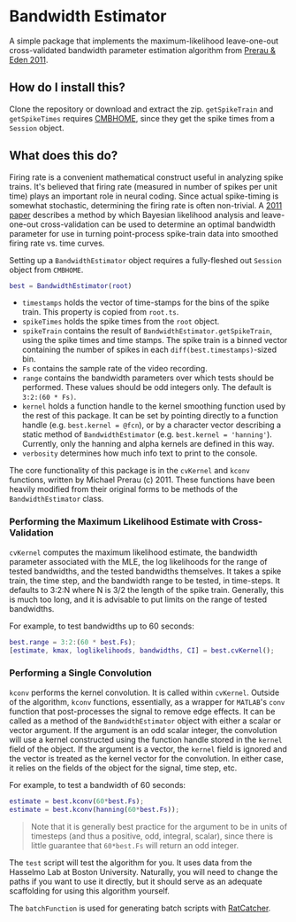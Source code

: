 # Bandwidth Estimator
A simple package that implements the maximum-likelihood leave-one-out cross-validated bandwidth parameter estimation algorithm from [Prerau & Eden 2011](https://www.ncbi.nlm.nih.gov/pubmed/21732865).

## How do I install this?
Clone the repository or download and extract the zip. `getSpikeTrain` and `getSpikeTimes` requires [CMBHOME](https://github.com/hasselmonians/CMBHOME), since they get the spike times from a `Session` object.

## What does this do?
Firing rate is a convenient mathematical construct useful in analyzing spike trains. It's believed that firing rate (measured in number of spikes per unit time) plays an important role in neural coding. Since actual spike-timing is somewhat stochastic, determining the firing rate is often non-trivial. A [2011 paper](https://www.ncbi.nlm.nih.gov/pubmed/21732865) describes a method by which Bayesian likelihood analysis and leave-one-out cross-validation can be used to determine an optimal bandwidth parameter for use in turning point-process spike-train data into smoothed firing rate vs. time curves.

Setting up a `BandwidthEstimator` object requires a fully-fleshed out `Session` object from `CMBHOME`.

```matlab
best = BandwidthEstimator(root)
```

* `timestamps` holds the vector of time-stamps for the bins of the spike train. This property is copied from `root.ts`.
* `spikeTimes` holds the spike times from the `root` object.
* `spikeTrain` contains the result of `BandwidthEstimator.getSpikeTrain`, using the spike times and time stamps. The spike train is a binned vector containing the number of spikes in each `diff(best.timestamps)`-sized bin.
* `Fs` contains the sample rate of the video recording.
* `range` contains the bandwidth parameters over which tests should be performed. These values should be odd integers only. The default is `3:2:(60 * Fs)`.
* `kernel` holds a function handle to the kernel smoothing function used by the rest of this package. It can be set by pointing directly to a function handle (e.g. `best.kernel = @fcn`), or by a character vector describing a static method of `BandwidthEstimator` (e.g. `best.kernel = 'hanning'`). Currently, only the hanning and alpha kernels are defined in this way.
* `verbosity` determines how much info text to print to the console.

The core functionality of this package is in the `cvKernel` and `kconv` functions, written by Michael Prerau (c) 2011. These functions have been heavily modified from their original forms to be methods of the `BandwidthEstimator` class.

### Performing the Maximum Likelihood Estimate with Cross-Validation
`cvKernel` computes the maximum likelihood estimate, the bandwidth parameter associated with the MLE, the log likelihoods for the range of tested bandwidths, and the tested bandwidths themselves. It takes a spike train, the time step, and the bandwidth range to be tested, in time-steps. It defaults to 3:2:N where N is 3/2 the length of the spike train. Generally, this is much too long, and it is advisable to put limits on the range of tested bandwidths.

For example, to test bandwidths up to 60 seconds:
```matlab
best.range = 3:2:(60 * best.Fs);
[estimate, kmax, loglikelihoods, bandwidths, CI] = best.cvKernel();
```

### Performing a Single Convolution
`kconv` performs the kernel convolution. It is called within `cvKernel`. Outside of the algorithm, `kconv` functions, essentially, as a wrapper for `MATLAB`'s `conv` function that post-processes the signal to remove edge effects. It can be called as a method of the `BandwidthEstimator` object with either a scalar or vector argument. If the argument is an odd scalar integer, the convolution will use a kernel constructed using the function handle stored in the `kernel` field of the object. If the argument is a vector, the `kernel` field is ignored and the vector is treated as the kernel vector for the convolution. In either case, it relies on the fields of the object for the signal, time step, etc.

For example, to test a bandwidth of 60 seconds:
```matlab
estimate = best.kconv(60*best.Fs);
estimate = best.kconv(hanning(60*best.Fs));
```
> Note that it is generally best practice for the argument to be in units of timesteps (and thus a positive, odd, integral, scalar), since there is little guarantee that `60*best.Fs` will return an odd integer.

The `test` script will test the algorithm for you.
It uses data from the Hasselmo Lab at Boston University.
Naturally, you will need to change the paths if you want to use it directly,
but it should serve as an adequate scaffolding for using this algorithm yourself.

The `batchFunction` is used for generating batch scripts with [RatCatcher](https://github.com/hasselmonians/RatCatcher).
